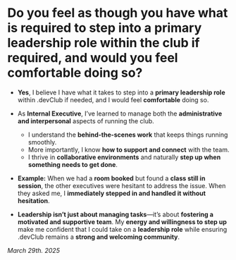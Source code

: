 # **Do you feel as though you have what is required to step into a primary leadership role within the club if required, and would you feel comfortable doing so?**

* **Yes**, I believe I have what it takes to step into a **primary leadership role** within .devClub if needed, and I would feel **comfortable** doing so.  

* As **Internal Executive**, I’ve learned to manage both the **administrative and interpersonal** aspects of running the club.  
  * I understand the **behind-the-scenes work** that keeps things running smoothly.  
  * More importantly, I know **how to support and connect** with the team.  
  * I thrive in **collaborative environments** and naturally **step up when something needs to get done**.  

* **Example:** When we had a **room booked** but found a **class still in session**, the other executives were hesitant to address the issue. When they asked me, I **immediately stepped in and handled it without hesitation**.  

* **Leadership isn’t just about managing tasks**—it’s about **fostering a motivated and supportive team**. My **energy and willingness to step up** make me confident that I could take on a **leadership role** while ensuring .devClub remains a **strong and welcoming community**.  

*March 29th. 2025*
